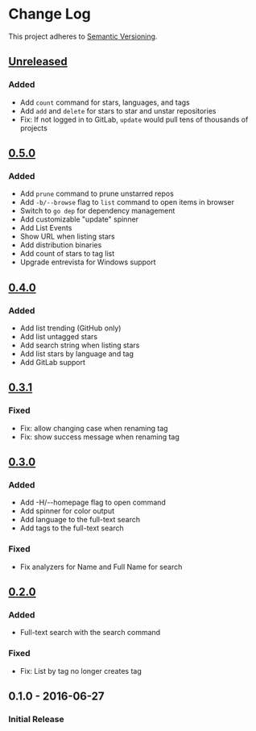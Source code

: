 # Change Log

This project adheres to [Semantic Versioning](http://semver.org/).

## [Unreleased]
### Added
- Add `count` command for stars, languages, and tags
- Add `add` and `delete` for stars to star and unstar repositories
- Fix: If not logged in to GitLab, `update` would pull tens of thousands of projects

## [0.5.0]
### Added
- Add `prune` command to prune unstarred repos
- Add `-b/--browse` flag to `list` command to open items in browser
- Switch to `go dep` for dependency management
- Add customizable "update" spinner
- Add List Events
- Show URL when listing stars
- Add distribution binaries
- Add count of stars to tag list
- Upgrade entrevista for Windows support

## [0.4.0]
### Added
- Add list trending (GitHub only)
- Add list untagged stars
- Add search string when listing stars
- Add list stars by language and tag
- Add GitLab support

## [0.3.1]
### Fixed
- Fix: allow changing case when renaming tag
- Fix: show success message when renaming tag

## [0.3.0]
### Added
- Add -H/--homepage flag to open command
- Add spinner for color output
- Add language to the full-text search
- Add tags to the full-text search

### Fixed
- Fix analyzers for Name and Full Name for search

## [0.2.0]
### Added
- Full-text search with the search command

### Fixed
- Fix: List by tag no longer creates tag

## 0.1.0 - 2016-06-27
### Initial Release

[Unreleased]: https://github.com/hoop33/limo/compare/v0.5.0...HEAD
[0.5.0]: https://github.com/hoop33/limo/compare/v0.4.0...v0.5.0
[0.4.0]: https://github.com/hoop33/limo/compare/v0.3.1...v0.4.0
[0.3.1]: https://github.com/hoop33/limo/compare/v0.3.0...v0.3.1
[0.3.0]: https://github.com/hoop33/limo/compare/v0.2.0...v0.3.0
[0.2.0]: https://github.com/hoop33/limo/compare/v0.1.0...v0.2.0
